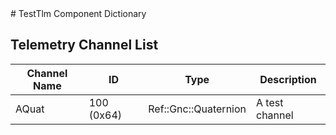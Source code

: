 <title>TestTlm Component Dictionary</title>
# TestTlm Component Dictionary


## Telemetry Channel List

|Channel Name|ID|Type|Description|
|---|---|---|---|
|AQuat|100 (0x64)|Ref::Gnc::Quaternion|A test channel|

